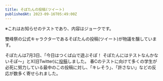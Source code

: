 ```yaml
---
title: そぽたんの投稿(ツイート)
publishedAt: 2023-09-16T05:49:00Z
---
```


※これはお知らせのテストであり、内容はジョークです。

雙峰祭の公式キャラクターであるそぽたんの投稿(ツイート)が物議を醸しています。

そぽたんは7月3日、「今日はつくば山で遊ぶそぽ！ そぽたんにはテストなんかないそぽ～」とX(旧Twitter)に[投稿](https://twitter.com/spspsptn/status/1675691076844417025)しました。
春Cのテストに向けて多くの学生が必死に努力している最中のこの投稿に対し、「キレそう」、「許さない」などの反応が数多く寄せられました。
